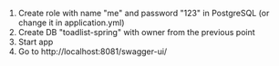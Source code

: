 1. Create role with name "me" and password "123" in PostgreSQL (or change it in application.yml)
2. Create DB "toadlist-spring" with owner from the previous point
3. Start app
4. Go to http://localhost:8081/swagger-ui/
